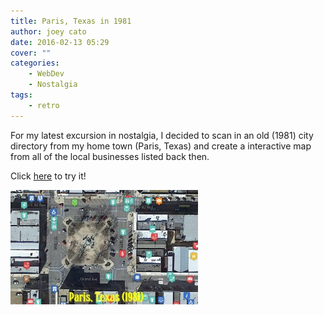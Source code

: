 ```yaml
---
title: Paris, Texas in 1981
author: joey cato
date: 2016-02-13 05:29
cover: ""
categories:
    - WebDev
    - Nostalgia
tags:
    - retro
---
```


For my latest excursion in nostalgia, I decided to scan in an old (1981) city directory from my home town (Paris, Texas)
and create a interactive map from all of the local businesses listed back then.

Click [here](http://gorch.com/paris1981) to try it!

![paristx1981](paristx1981.jpg)
